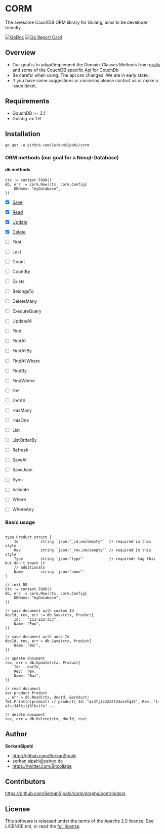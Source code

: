 # CORM

The awesome CouchDB ORM library for Golang, aims to be developer friendly.

[![GoDoc](https://godoc.org/github.com/SerkanSipahi/corm?status.svg)](https://godoc.org/github.com/SerkanSipahi/corm)
[![Go Report Card](https://goreportcard.com/badge/github.com/SerkanSipahi/corm)](https://goreportcard.com/report/github.com/SerkanSipahi/corm)

## Overview

* Our goal is to adapt/implement the Domain-Classes Methods from [grails](http://docs.grails.org/latest/ref/Domain%20Classes/save.html) and some of the CouchDB specific [Api](https://godoc.org/github.com/flimzy/kivik) for CouchDb
* Be careful when using. The api can changed. We are in early state.
* If you have some suggestions or concerns please contact us or make a issue ticket.

## Requirements

* GouchDB >= 2.1
* Golang >= 1.9

## Installation

```golang
go get -u github.com/SerkanSipahi/corm
```

### ORM methods (our goal for a Nosql-Database)

#### db methods

```golang
ctx := context.TODO()
db, err := corm.New(ctx, corm.Config{
    DBName: "myDatabase",
})
```

- [x] [Save](https://godoc.org/github.com/SerkanSipahi/corm#Orm.Save)
- [x] [Read](https://godoc.org/github.com/SerkanSipahi/corm#Orm.Read)
- [x] [Update](https://godoc.org/github.com/SerkanSipahi/corm#Orm.Update)
- [x] [Delete](https://godoc.org/github.com/SerkanSipahi/corm#Orm.Delete)
- [ ] First
- [ ] Last
- [ ] Count
- [ ] CountBy
- [ ] Exists

- [ ] BelongsTo
- [ ] DeleteMany
- [ ] ExecuteQuery
- [ ] UpdateAll
- [ ] Find
- [ ] FindAll
- [ ] FindAllBy
- [ ] FindAllWhere
- [ ] FindBy
- [ ] FindWhere
- [ ] Get
- [ ] GetAll
- [ ] HasMany
- [ ] HasOne
- [ ] List
- [ ] ListOrderBy
- [ ] Refresh
- [ ] SaveAll
- [ ] SaveJson
- [ ] Sync
- [ ] Validate
- [ ] Where
- [ ] WhereAny

### Basic usage
```golang

type Product struct {
	Id          string `json:"_id,omitempty"`  // required in this style
	Rev         string `json:"_rev,omitempty"` // required in this style
	Type        string `json:"type"`           // required: tag this but don´t touch it
	// additionals
	Name        string `json:"name"`
}

// init DB
ctx := context.TODO()
db, err := corm.New(ctx, corm.Config{
    DBName: "myDatabase",
})

// save document with custom Id
docId, rev, err := db.Save(ctx, Product{
    Id:   "111-222-333",
    Name: "Foo",
})

// save document with auto Id
docId, rev, err = db.Save(ctx, Product{
    Name: "Bar",
})

// update document
rev, err = db.Update(ctx, Product{
    Id:   docId,
    Rev:  rev,
    Name: "Baz",
})

// read document
var product Product
_, err = db.Read(ctx, docId, &product)
fmt.Println(product) // product{ Id: "asdfj334234f34asdfq34", Rev: "1-alsj34lkjij3lksife" ...

// delete document
rev, err = db.Delete(ctx, docId, rev)
```

## Author

**SerkanSipahi**

* <http://github.com/SerkanSipahi>
* <serkan.sipahi@yahoo.de>
* <https://twitter.com/Bitcollage>

## Contributors

https://github.com/SerkanSipahi/corm/graphs/contributors

## License

This software is released under the terms of the Apache 2.0 license. See LICENCE.md, or read the [full license](http://www.apache.org/licenses/LICENSE-2.0).
